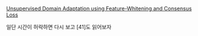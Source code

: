 [Unsupervised Domain Adaptation using Feature-Whitening and Consensus Loss](https://arxiv.org/pdf/1903.03215.pdf)

일단 시간이 허락하면 다시 보고 [41]도 읽어보자
